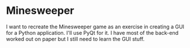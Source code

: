 # Minesweeper

I want to recreate the Minesweeper game as an exercise in creating a GUI for a Python application. I'll use PyQt for it. I have most of the back-end worked out on paper but I still need to learn the GUI stuff.
